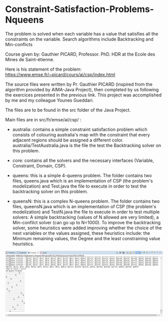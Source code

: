 # Constraint-Satisfaction-Problems-Nqueens
The problem is solved when each variable has a value that satisfies all the constraints on the variable. Search algorithms include Backtracking and Min-conflicts

Course given by: Gauthier PICARD, Professor. PhD. HDR at the Ecole des Mines de Saint-étienne.

Here is his statement of the problem: https://www.emse.fr/~picard/cours/ai/csp/index.html

The source files were written by Pr. Gauthier PICARD (inspired from the algorithm provided by AIMA-Java Project), then completed by us following the exercices presented in the previous link. This project was accomplished by me and my colleague Younes Gueddari.

The files are to be found in the src folder of the Java Project.

Main files are in src/fr/emse/ai/csp/ :

* australia: contains a simple constraint satisfaction problem which consists of colouring australia's map with the constraint that every adjacent regions should be assigned a different color. australia/TestAustralia.java is the file the test the Backtracking solver on this problem.

* core: contains all the solvers and the necessary interfaces (Variable, Constraint, Domain, CSP).

* queens: this is a simple 4-queens problem. The folder contains two files, queens.java which is an implementation of CSP (the problem's modelization) and Test.java the file to execute in order to test the backtracking solver on this problem.

* queensN: this is a complex N-queens problem. The folder contains two files, queensN.java which is an implementation of CSP (the problem's modelization) and TestN.java the file to execute in order to test multiple solvers: A simple backtracking (values of N allowed are very limited), a Min-confilct solver (can go up to N=1000). To improve the backtracking solver, some heuristics were added improving whether the choice of the next variables or the values assigned, these heuristics include: the Minimum remaining values, the Degree and the least constraining value heuristics.

<img src="nqueens.jpg" alt="nqueens"/>


